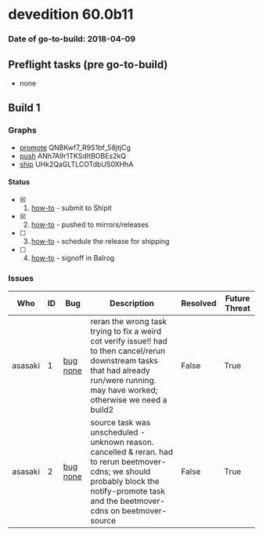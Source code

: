 # devedition 60.0b11

### Date of go-to-build: 2018-04-09

## Preflight tasks (pre go-to-build)
- none

## Build 1  

### Graphs
* [promote](https://tools.taskcluster.net/push-inspector/#/QNBKwf7_R9S1bf_58jtjCg) QNBKwf7_R9S1bf_58jtjCg
* [push](https://tools.taskcluster.net/push-inspector/#/ANh7A9r1TKSdItBOBEs2kQ) ANh7A9r1TKSdItBOBEs2kQ
* [ship](https://tools.taskcluster.net/push-inspector/#/UHk2QaGLTLCOTdbUS0XHhA) UHk2QaGLTLCOTdbUS0XHhA


#### Status
- [x] 1.  [how-to](https://wiki.mozilla.org/Release:Release_Automation_on_Mercurial:Starting_a_Release#Submit_to_Ship_It)  - submit to Shipit
- [x] 2.  [how-to](https://github.com/mozilla-releng/releasewarrior-2.0/blob/master/docs/release-promotion/desktop/howto.md#push-artifacts-to-releases-directory)  - pushed to mirrors/releases
- [ ] 3.  [how-to](https://github.com/mozilla-releng/releasewarrior-2.0/blob/master/docs/release-promotion/desktop/howto.md#ship-the-release)  - schedule the release for shipping
- [ ] 4.  [how-to](https://github.com/mozilla-releng/releasewarrior-2.0/blob/master/docs/release-promotion/desktop/howto.md#obtain-sign-offs-for-changes)  - signoff in Balrog

### Issues
| Who                 | ID               | Bug                                                                 | Description                | Resolved                | Future Threat                |
| ------------------- | ---------------- | ------------------------------------------------------------------- | -------------------------- | ----------------------- | ---------------------------- |
| asasaki  | 1 | [bug none](https://bugzil.la/none)        | reran the wrong task trying to fix a weird cot verify issue!! had to then cancel/rerun downstream tasks that had already run/were running. may have worked; otherwise we need a build2 | False | True |
| asasaki  | 2 | [bug none](https://bugzil.la/none)        | source task was unscheduled - unknown reason. cancelled & reran. had to rerun beetmover-cdns; we should probably block the notify-promote task and the beetmover-cdns on beetmover-source | False | True |

